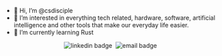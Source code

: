 - 👋 Hi, I’m @csdisciple
- 👀 I’m interested in everything tech related, hardware, software, artificial intelligence and other tools that make our everyday life easier.
- 🌱 I’m currently learning Rust



<p align="center">
  <img alt="linkedin badge" src="https://img.shields.io/badge/-oleksandrstasyevdev-blue?style=flat-square&logo=Linkedin&logoColor=white&link=https://www.linkedin.com/in/oleksandrstasyevdev">&nbsp;
  <img alt="email badge" src="https://img.shields.io/badge/-oleksandrstasyev@gmail.com-c14438?style=flat-square&logo=Gmail&logoColor=white&link=mailto:oleksandrstasyev@gmail.com">&nbsp;
</p>
